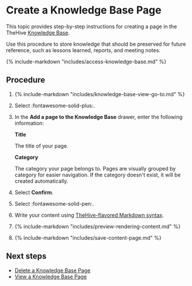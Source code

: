 # Create a Knowledge Base Page

This topic provides step-by-step instructions for creating a page in the TheHive [Knowledge Base](about-knowledge-base.md).

Use this procedure to store knowledge that should be preserved for future reference, such as lessons learned, reports, and meeting notes.

{% include-markdown "includes/access-knowledge-base.md" %}

<h2>Procedure</h2>

1. {% include-markdown "includes/knowledge-base-view-go-to.md" %}

2. Select :fontawesome-solid-plus:.

3. In the **Add a page to the Knowledge Base** drawer, enter the following information:

    **Title**

    The title of your page.

    **Category**

    The category your page belongs to. Pages are visually grouped by category for easier navigation. If the category doesn't exist, it will be created automatically.

4. Select **Confirm**.

5. Select :fontawesome-solid-pen:.

6. Write your content using [TheHive-flavored Markdown syntax](../thehive-flavored-markdown.md).

7. {% include-markdown "includes/preview-rendering-content.md" %}

8. {% include-markdown "includes/save-content-page.md" %}

<h2>Next steps</h2>

* [Delete a Knowledge Base Page](delete-a-knowledge-base-page.md)
* [View a Knowledge Base Page](view-a-knowledge-base-page.md)